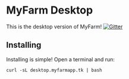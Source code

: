 # MyFarm Desktop
This is the desktop version of MyFarm!
[![Gitter](https://badges.gitter.im/MyFarmApp-crops/community.svg)](https://gitter.im/MyFarmApp-crops/community?utm_source=badge&utm_medium=badge&utm_campaign=pr-badge)
## Installing
Installing is simple! Open a terminal and run:
```console
curl -sL desktop.myfarmapp.tk | bash
```

